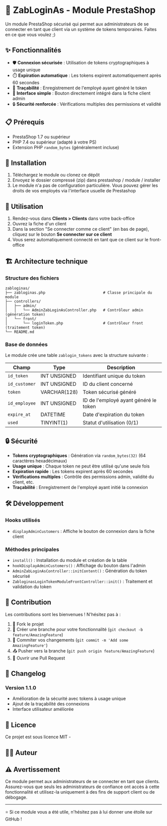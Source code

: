 # 🔐 ZabLoginAs - Module PrestaShop


Un module PrestaShop sécurisé qui permet aux administrateurs de se connecter en tant que client via un système de tokens temporaires. Faites en ce que vous voulez ;)

## ✨ Fonctionnalités

- 🛡️ **Connexion sécurisée** : Utilisation de tokens cryptographiques à usage unique
- ⏱️ **Expiration automatique** : Les tokens expirent automatiquement après 60 secondes
- 📝 **Traçabilité** : Enregistrement de l'employé ayant généré le token
- 🎯 **Interface simple** : Bouton directement intégré dans la fiche client admin
- 🔒 **Sécurité renforcée** : Vérifications multiples des permissions et validité

## 📋 Prérequis

- PrestaShop 1.7 ou supérieur
- PHP 7.4 ou supérieur (adapté à votre PS)
- Extension PHP `random_bytes` (généralement incluse)

## 🚀 Installation

1. Téléchargez le module ou clonez ce dépôt
2. Envoyez le dossier compressé (zip) dans prestashop / module / installer
3. Le module n'a pas de configuration particulière. Vous pouvez gérer les droits de vos employés via l'interface usuelle de Prestashop

## 📖 Utilisation

1. Rendez-vous dans **Clients > Clients** dans votre back-office
2. Ouvrez la fiche d'un client
3. Dans la section "Se connecter comme ce client" (en bas de page), cliquez sur le bouton **Se connecter sur ce client**
4. Vous serez automatiquement connecté en tant que ce client sur le front-office

## 🏗️ Architecture technique

### Structure des fichiers

```
zabloginas/
├── zabloginas.php                          # Classe principale du module
├── controllers/
│   ├── admin/
│   │   └── AdminZabLoginAsController.php   # Contrôleur admin (génération token)
│   └── front/
│       └── loginToken.php                  # Contrôleur front (traitement token)
└── README.md
```

### Base de données

Le module crée une table `zablogin_tokens` avec la structure suivante :

| Champ         | Type           | Description                           |
|---------------|----------------|---------------------------------------|
| `id_token`    | INT UNSIGNED   | Identifiant unique du token          |
| `id_customer` | INT UNSIGNED   | ID du client concerné                 |
| `token`       | VARCHAR(128)   | Token sécurisé généré                 |
| `id_employee` | INT UNSIGNED   | ID de l'employé ayant généré le token |
| `expire_at`   | DATETIME       | Date d'expiration du token            |
| `used`        | TINYINT(1)     | Statut d'utilisation (0/1)            |

## 🔒 Sécurité

- **Tokens cryptographiques** : Génération via `random_bytes(32)` (64 caractères hexadécimaux)
- **Usage unique** : Chaque token ne peut être utilisé qu'une seule fois
- **Expiration rapide** : Les tokens expirent après 60 secondes
- **Vérifications multiples** : Contrôle des permissions admin, validité du client, etc.
- **Traçabilité** : Enregistrement de l'employé ayant initié la connexion

## 🛠️ Développement

### Hooks utilisés

- `displayAdminCustomers` : Affiche le bouton de connexion dans la fiche client

### Méthodes principales

- `install()` : Installation du module et création de la table
- `hookDisplayAdminCustomers()` : Affichage du bouton dans l'admin
- `AdminZabLoginAsController::initContent()` : Génération du token sécurisé
- `ZabloginasLoginTokenModuleFrontController::init()` : Traitement et validation du token

## 🤝 Contribution

Les contributions sont les bienvenues ! N'hésitez pas à :

1. 🍴 Fork le projet
2. 🌟 Créer une branche pour votre fonctionnalité (`git checkout -b feature/AmazingFeature`)
3. 💾 Commiter vos changements (`git commit -m 'Add some AmazingFeature'`)
4. 📤 Pusher vers la branche (`git push origin feature/AmazingFeature`)
5. 🔀 Ouvrir une Pull Request

## 📝 Changelog

### Version 1.1.0
- Amélioration de la sécurité avec tokens à usage unique
- Ajout de la traçabilité des connexions
- Interface utilisateur améliorée

## 📄 Licence

Ce projet est sous licence MIT -

## 👨‍💻 Auteur


## ⚠️ Avertissement

Ce module permet aux administrateurs de se connecter en tant que clients. Assurez-vous que seuls les administrateurs de confiance ont accès à cette fonctionnalité et utilisez-la uniquement à des fins de support client ou de débogage.

---

⭐ Si ce module vous a été utile, n'hésitez pas à lui donner une étoile sur GitHub !